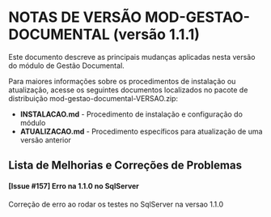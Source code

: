 # NOTAS DE VERSÃO MOD-GESTAO-DOCUMENTAL (versão 1.1.1)

Este documento descreve as principais mudanças aplicadas nesta versão do módulo de Gestão Documental.

Para maiores informações sobre os procedimentos de instalação ou atualização, acesse os seguintes documentos localizados no pacote de distribuição mod-gestao-documental-VERSAO.zip:

* **INSTALACAO.md** - Procedimento de instalação e configuração do módulo
* **ATUALIZACAO.md** - Procedimento específicos para atualização de uma versão anterior


## Lista de Melhorias e Correções de Problemas

#### [Issue #157] Erro na 1.1.0 no SqlServer

Correção de erro ao rodar os testes no SqlServer na versao 1.1.0